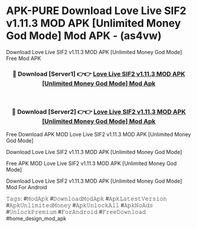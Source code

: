 # APK-PURE Download Love Live SIF2 v1.11.3 MOD APK [Unlimited Money God Mode] Mod APK - (as4vw)
Download Love Live SIF2 v1.11.3 MOD APK [Unlimited Money God Mode] Free Mod APK

<div align="center">
<h3>🔴 Download [Server1] 👉👉 <a href="https://apk-comot.site?title=Love_Live_SIF2_v1.11.3_MOD_APK_[Unlimited_Money_God_Mode]">Love Live SIF2 v1.11.3 MOD APK [Unlimited Money God Mode] Mod Apk</a></h3><br>

<h3>🔴 Download [Server2] 👉👉 <a href="https://apk-comot.site?title=Love_Live_SIF2_v1.11.3_MOD_APK_[Unlimited_Money_God_Mode]">Love Live SIF2 v1.11.3 MOD APK [Unlimited Money God Mode] Mod Apk</a></h3>
</div>


Free Download APK MOD Love Live SIF2 v1.11.3 MOD APK [Unlimited Money God Mode]

Download Love Live SIF2 v1.11.3 MOD APK [Unlimited Money God Mode] 

Free APK MOD Love Live SIF2 v1.11.3 MOD APK [Unlimited Money God Mode] 

Download Love Live SIF2 v1.11.3 MOD APK [Unlimited Money God Mode] Mod For Android

𝚃𝚊𝚐𝚜: #𝙼𝚘𝚍𝙰𝚙𝚔 #𝙳𝚘𝚠𝚗𝚕𝚘𝚊𝚍𝙼𝚘𝚍𝙰𝚙𝚔 #𝙰𝚙𝚔𝙻𝚊𝚝𝚎𝚜𝚝𝚅𝚎𝚛𝚜𝚒𝚘𝚗 #𝙰𝚙𝚔𝚄𝚗𝚕𝚒𝚖𝚒𝚝𝚎𝚍𝙼𝚘𝚗𝚎𝚢 #𝙰𝚙𝚔𝚄𝚗𝚕𝚘𝚌𝚔𝙰𝚕𝚕 #𝙰𝚙𝚔𝙽𝚘𝙰𝚍𝚜 #𝚄𝚗𝚕𝚘𝚌𝚔𝙿𝚛𝚎𝚖𝚒𝚞𝚖 #𝙵𝚘𝚛𝙰𝚗𝚍𝚛𝚘𝚒𝚍 #𝙵𝚛𝚎𝚎𝙳𝚘𝚠𝚗𝚕𝚘𝚊𝚍 #home_design_mod_apk